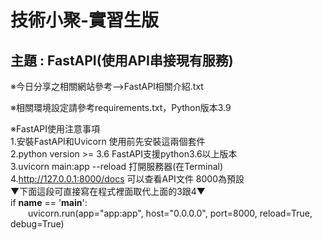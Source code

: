 # 技術小聚-實習生版
## 主題 : FastAPI(使用API串接現有服務)

※今日分享之相關網站參考-->FastAPI相關介紹.txt  

※相關環境設定請參考requirements.txt，Python版本3.9  

※FastAPI使用注意事項  
1.安裝FastAPI和Uvicorn 使用前先安裝這兩個套件  
2.python version >= 3.6 FastAPI支援python3.6以上版本  
3.uvicorn main:app --reload 打開服務器(在Terminal)  
4.http://127.0.0.1:8000/docs 可以查看API文件 8000為預設  
▼下面這段可直接寫在程式裡面取代上面的3跟4▼  
if __name__ == '__main__':  
&emsp;&emsp;uvicorn.run(app="app:app", host="0.0.0.0", port=8000, reload=True, debug=True)  
